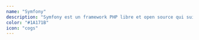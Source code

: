 ```yaml
---
name: "Symfony"
description: "Symfony est un framework PHP libre et open source qui suit le pattern MVC. Il fournit une architecture solide et des composants réutilisables pour développer des applications web modernes et performantes."
color: "#1A171B"
icon: "cogs"
---
```

